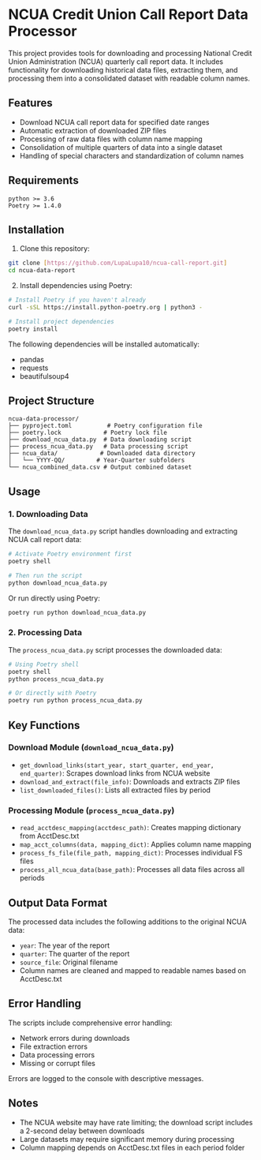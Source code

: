# NCUA Credit Union Call Report Data Processor

This project provides tools for downloading and processing National Credit Union Administration (NCUA) quarterly call report data. It includes functionality for downloading historical data files, extracting them, and processing them into a consolidated dataset with readable column names.

## Features

- Download NCUA call report data for specified date ranges
- Automatic extraction of downloaded ZIP files
- Processing of raw data files with column name mapping
- Consolidation of multiple quarters of data into a single dataset
- Handling of special characters and standardization of column names

## Requirements

```
python >= 3.6
Poetry >= 1.4.0
```

## Installation

1. Clone this repository:
```bash
git clone [https://github.com/LupaLupa10/ncua-call-report.git]
cd ncua-data-report
```

2. Install dependencies using Poetry:
```bash
# Install Poetry if you haven't already
curl -sSL https://install.python-poetry.org | python3 -

# Install project dependencies
poetry install
```

The following dependencies will be installed automatically:
- pandas
- requests
- beautifulsoup4

## Project Structure

```
ncua-data-processor/
├── pyproject.toml          # Poetry configuration file
├── poetry.lock            # Poetry lock file
├── download_ncua_data.py  # Data downloading script
├── process_ncua_data.py   # Data processing script
├── ncua_data/            # Downloaded data directory
│   └── YYYY-QQ/         # Year-Quarter subfolders
└── ncua_combined_data.csv # Output combined dataset
```

## Usage

### 1. Downloading Data

The `download_ncua_data.py` script handles downloading and extracting NCUA call report data:

```python
# Activate Poetry environment first
poetry shell

# Then run the script
python download_ncua_data.py
```

Or run directly using Poetry:
```bash
poetry run python download_ncua_data.py
```

### 2. Processing Data

The `process_ncua_data.py` script processes the downloaded data:

```python
# Using Poetry shell
poetry shell
python process_ncua_data.py

# Or directly with Poetry
poetry run python process_ncua_data.py
```

## Key Functions

### Download Module (`download_ncua_data.py`)

- `get_download_links(start_year, start_quarter, end_year, end_quarter)`: Scrapes download links from NCUA website
- `download_and_extract(file_info)`: Downloads and extracts ZIP files
- `list_downloaded_files()`: Lists all extracted files by period

### Processing Module (`process_ncua_data.py`)

- `read_acctdesc_mapping(acctdesc_path)`: Creates mapping dictionary from AcctDesc.txt
- `map_acct_columns(data, mapping_dict)`: Applies column name mapping
- `process_fs_file(file_path, mapping_dict)`: Processes individual FS files
- `process_all_ncua_data(base_path)`: Processes all data files across all periods

## Output Data Format

The processed data includes the following additions to the original NCUA data:

- `year`: The year of the report
- `quarter`: The quarter of the report
- `source_file`: Original filename
- Column names are cleaned and mapped to readable names based on AcctDesc.txt

## Error Handling

The scripts include comprehensive error handling:
- Network errors during downloads
- File extraction errors
- Data processing errors
- Missing or corrupt files

Errors are logged to the console with descriptive messages.

## Notes

- The NCUA website may have rate limiting; the download script includes a 2-second delay between downloads
- Large datasets may require significant memory during processing
- Column mapping depends on AcctDesc.txt files in each period folder

